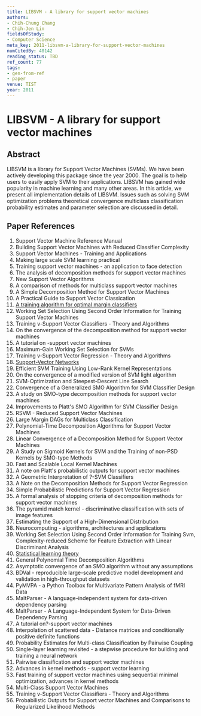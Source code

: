 ```yaml
---
title: LIBSVM - A library for support vector machines
authors:
- Chih-Chung Chang
- Chih-Jen Lin
fieldsOfStudy:
- Computer Science
meta_key: 2011-libsvm-a-library-for-support-vector-machines
numCitedBy: 40142
reading_status: TBD
ref_count: 77
tags:
- gen-from-ref
- paper
venue: TIST
year: 2011
---
```


# LIBSVM - A library for support vector machines

## Abstract

LIBSVM is a library for Support Vector Machines (SVMs). We have been actively developing this package since the year 2000. The goal is to help users to easily apply SVM to their applications. LIBSVM has gained wide popularity in machine learning and many other areas. In this article, we present all implementation details of LIBSVM. Issues such as solving SVM optimization problems theoretical convergence multiclass classification probability estimates and parameter selection are discussed in detail.

## Paper References

1. Support Vector Machine Reference Manual
2. Building Support Vector Machines with Reduced Classifier Complexity
3. Support Vector Machines - Training and Applications
4. Making large scale SVM learning practical
5. Training support vector machines - an application to face detection
6. The analysis of decomposition methods for support vector machines
7. New Support Vector Algorithms
8. A comparison of methods for multiclass support vector machines
9. A Simple Decomposition Method for Support Vector Machines
10. A Practical Guide to Support Vector Classication
11. [A training algorithm for optimal margin classifiers](1992-a-training-algorithm-for-optimal-margin-classifiers)
12. Working Set Selection Using Second Order Information for Training Support Vector Machines
13. Training ν-Support Vector Classifiers - Theory and Algorithms
14. On the convergence of the decomposition method for support vector machines
15. A tutorial on -support vector machines
16. Maximum-Gain Working Set Selection for SVMs
17. Training v-Support Vector Regression - Theory and Algorithms
18. [Support-Vector Networks](2004-support-vector-networks)
19. Efficient SVM Training Using Low-Rank Kernel Representations
20. On the convergence of a modified version of SVM light algorithm
21. SVM-Optimization and Steepest-Descent Line Search
22. Convergence of a Generalized SMO Algorithm for SVM Classifier Design
23. A study on SMO-type decomposition methods for support vector machines
24. Improvements to Platt's SMO Algorithm for SVM Classifier Design
25. RSVM - Reduced Support Vector Machines
26. Large Margin DAGs for Multiclass Classification
27. Polynomial-Time Decomposition Algorithms for Support Vector Machines
28. Linear Convergence of a Decomposition Method for Support Vector Machines
29. A Study on Sigmoid Kernels for SVM and the Training of non-PSD Kernels by SMO-type Methods
30. Fast and Scalable Local Kernel Machines
31. A note on Platt's probabilistic outputs for support vector machines
32. A Geometric Interpretation of ?-SVM Classifiers
33. A Note on the Decomposition Methods for Support Vector Regression
34. Simple Probabilistic Predictions for Support Vector Regression
35. A formal analysis of stopping criteria of decomposition methods for support vector machines
36. The pyramid match kernel - discriminative classification with sets of image features
37. Estimating the Support of a High-Dimensional Distribution
38. Neurocomputing - algorithms, architectures and applications
39. Working Set Selection Using Second Order Information for Training Svm, Complexity-reduced Scheme for Feature Extraction with Linear Discriminant Analysis
40. [Statistical learning theory](1998-statistical-learning-theory)
41. General Polynomial Time Decomposition Algorithms
42. Asymptotic convergence of an SMO algorithm without any assumptions
43. BDVal - reproducible large-scale predictive model development and validation in high-throughput datasets
44. PyMVPA - a Python Toolbox for Multivariate Pattern Analysis of fMRI Data
45. MaltParser - A language-independent system for data-driven dependency parsing
46. MaltParser - A Language-Independent System for Data-Driven Dependency Parsing
47. A tutorial on?-support vector machines
48. Interpolation of scattered data - Distance matrices and conditionally positive definite functions
49. Probability Estimates for Multi-class Classification by Pairwise Coupling
50. Single-layer learning revisited - a stepwise procedure for building and training a neural network
51. Pairwise classification and support vector machines
52. Advances in kernel methods - support vector learning
53. Fast training of support vector machines using sequential minimal optimization, advances in kernel methods
54. Multi-Class Support Vector Machines
55. Training v-Support Vector Classifiers - Theory and Algorithms
56. Probabilistic Outputs for Support vector Machines and Comparisons to Regularized Likelihood Methods
